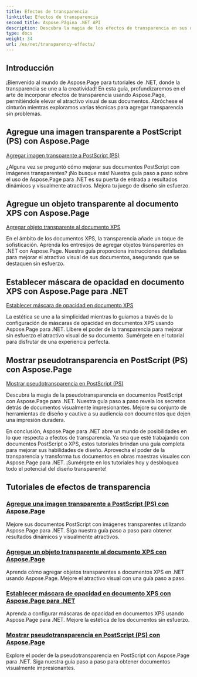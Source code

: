 ```yaml
---
title: Efectos de transparencia
linktitle: Efectos de transparencia
second_title: Aspose.Página .NET API
description: Descubra la magia de los efectos de transparencia en sus documentos con Aspose.Page .NET. Mejore su diseño con tutoriales paso a paso para obtener impresionantes mejoras visuales.
type: docs
weight: 34
url: /es/net/transparency-effects/
---
```


## Introducción

¡Bienvenido al mundo de Aspose.Page para tutoriales de .NET, donde la transparencia se une a la creatividad! En esta guía, profundizaremos en el arte de incorporar efectos de transparencia usando Aspose.Page, permitiéndole elevar el atractivo visual de sus documentos. Abróchese el cinturón mientras exploramos varias técnicas para agregar transparencia sin problemas.

## Agregue una imagen transparente a PostScript (PS) con Aspose.Page
[Agregar imagen transparente a PostScript (PS)](./add-transparent-image-to-postscript-ps/)

¿Alguna vez se preguntó cómo mejorar sus documentos PostScript con imágenes transparentes? ¡No busque más! Nuestra guía paso a paso sobre el uso de Aspose.Page para .NET es su puerta de entrada a resultados dinámicos y visualmente atractivos. Mejora tu juego de diseño sin esfuerzo.

## Agregue un objeto transparente al documento XPS con Aspose.Page
[Agregar objeto transparente al documento XPS](./add-transparent-object-to-xps-document/)

En el ámbito de los documentos XPS, la transparencia añade un toque de sofisticación. Aprenda los entresijos de agregar objetos transparentes en .NET con Aspose.Page. Nuestra guía proporciona instrucciones detalladas para mejorar el atractivo visual de sus documentos, asegurando que se destaquen sin esfuerzo.

## Establecer máscara de opacidad en documento XPS con Aspose.Page para .NET
[Establecer máscara de opacidad en documento XPS](./set-opacity-mask-in-xps-document/)

La estética se une a la simplicidad mientras lo guiamos a través de la configuración de máscaras de opacidad en documentos XPS usando Aspose.Page para .NET. Libere el poder de la transparencia para mejorar sin esfuerzo el atractivo visual de su documento. Sumérgete en el tutorial para disfrutar de una experiencia perfecta.

## Mostrar pseudotransparencia en PostScript (PS) con Aspose.Page
[Mostrar pseudotransparencia en PostScript (PS)](./show-pseudo-transparency-in-postscript-ps/)

Descubra la magia de la pseudotransparencia en documentos PostScript con Aspose.Page para .NET. Nuestra guía paso a paso revela los secretos detrás de documentos visualmente impresionantes. Mejore su conjunto de herramientas de diseño y cautive a su audiencia con documentos que dejen una impresión duradera.

En conclusión, Aspose.Page para .NET abre un mundo de posibilidades en lo que respecta a efectos de transparencia. Ya sea que esté trabajando con documentos PostScript o XPS, estos tutoriales brindan una guía completa para mejorar sus habilidades de diseño. Aprovecha el poder de la transparencia y transforma tus documentos en obras maestras visuales con Aspose.Page para .NET. ¡Sumérgete en los tutoriales hoy y desbloquea todo el potencial del diseño transparente!
## Tutoriales de efectos de transparencia
### [Agregue una imagen transparente a PostScript (PS) con Aspose.Page](./add-transparent-image-to-postscript-ps/)
Mejore sus documentos PostScript con imágenes transparentes utilizando Aspose.Page para .NET. Siga nuestra guía paso a paso para obtener resultados dinámicos y visualmente atractivos.
### [Agregue un objeto transparente al documento XPS con Aspose.Page](./add-transparent-object-to-xps-document/)
Aprenda cómo agregar objetos transparentes a documentos XPS en .NET usando Aspose.Page. Mejore el atractivo visual con una guía paso a paso.
### [Establecer máscara de opacidad en documento XPS con Aspose.Page para .NET](./set-opacity-mask-in-xps-document/)
Aprenda a configurar máscaras de opacidad en documentos XPS usando Aspose.Page para .NET. Mejore la estética de los documentos sin esfuerzo.
### [Mostrar pseudotransparencia en PostScript (PS) con Aspose.Page](./show-pseudo-transparency-in-postscript-ps/)
Explore el poder de la pseudotransparencia en PostScript con Aspose.Page para .NET. Siga nuestra guía paso a paso para obtener documentos visualmente impresionantes.
